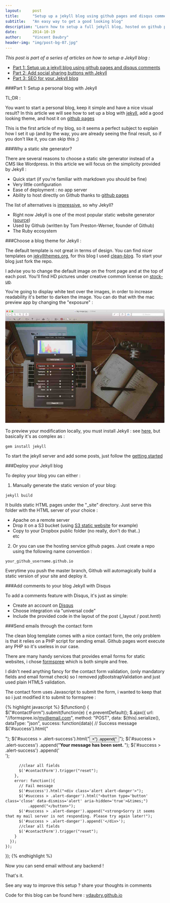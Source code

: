 ```yaml
---
layout:     post
title:      "Setup up a jekyll blog using github pages and disqus comments"
subtitle:   "An easy way to get a good looking blog"
description: "Learn how to setup a full jekyll blog, hosted on github pages, including a custom theme and Disqus comments. We'll also see how to add a contact form and send email without any server !"
date:       2014-10-19
author:     "Vincent Daubry"
header-img: "img/post-bg-07.jpg"
---
```


<i>This post is part of a series of articles on how to setup a Jekyll blog :</i>

* [Part 1: Setup up a jekyll blog using github pages and disqus comments]({{site.url}}/2014/10/19/setup-a-jekyll-blog/)
* [Part 2: Add social sharing buttons with Jekyll]({{site.url}}/2014/10/20/add-social-sharing-buttons-with-jekyll/)
* [Part 3: SEO for your Jekyll blog]({{site.url}}/2014/10/21/SEO-for-your-Jekyll-blog/)

###Part 1: Setup a personal blog with Jekyll

TL;DR :

You want to start a personal blog, keep it simple and have a nice visual result? In this article we will see how to set up a blog with [jekyll](http://jekyllrb.com/), add a good looking theme, and host it on [github pages](https://pages.github.com/)

This is the first article of my blog, so it seems a perfect subject to explain how I set it up (and by the way, you are already seeing the final result, so if you don't like it, you can skip this ;)

###Why a static site generator?

There are several reasons to choose a static site generator instead of a CMS like Wordpress. In this article we will focus on the simplicity provided by Jekyll :

* Quick start (if you're familiar with markdown you should be fine)
* Very little configuration
* Ease of deployment : no app server
* Ability to host directly on Github thanks to [github pages](https://pages.github.com/)

The list of alternatives is [impressive](https://staticsitegenerators.net), so why Jekyll?

* Right now Jekyll is one of the most popular static website generator ([source](https://www.staticgen.com/))
* Used by Github (written by Tom Preston-Werner, founder of Github)
* The Ruby ecosystem


###Choose a blog theme for Jekyll :

The default template is not great in terms of design. You can find nicer templates on [jekyllthemes.org](http://jekyllthemes.org/), for this blog I used [clean-blog](https://github.com/IronSummitMedia/startbootstrap-clean-blog-jekyll). To start your blog just fork the repo.

I advise you to change the default image on the front page and at the top of each post. You'll find HD pictures under creative common license on [stock-up](http://www.sitebuilderreport.com/stock-up).

You're going to display white text over the images, in order to increase readability it's better to darken the image. You can do that with the mac preview app by changing the "exposure" :

<img src="/img/posts/2014-11-19-setup-a-jekyll-blog/exposure.jpg" width="800">


To preview your modification locally, you must install Jekyll : see [here](http://jekyllrb.com/docs/installation/), but basically it's as complex as :

```gem install jekyll```

To start the jekyll server and add some posts, just follow the [getting started](http://jekyllrb.com/docs/usage/)


###Deploy your Jekyll blog

To deploy your blog you can either :

1) Manually generate the static version of your blog:

```jekyll build ```

It builds static HTML pages under the "_site" directory. Just serve this folder with the HTML server of your choice :

* Apache on a remote server
* Drop it on a S3 bucket (using [S3 static website](http://docs.aws.amazon.com/AmazonS3/latest/dev/WebsiteHosting.html) for example)
* Copy to your Dropbox public folder (no really, don't do that..)<br>
etc


2) Or you can use the hosting service github pages. Just create a repo using the following name convention :

```
your_github_username.github.io
```

Everytime you push the master branch, Github will automagically build a static version of your site and deploy it.


###Add comments to your blog Jekyll with Disqus

To add a comments feature with Disqus, it's just as simple:

* Create an account on [Disqus](https://disqus.com)
* Choose integration via "universal code"
* Include the provided code in the layout of the post (_layout / post.hmtl)


###Send emails through the contact form

The clean blog template comes with a nice contact form, the only problem is that it relies on a PHP script for sending email. Github pages wont execute any PHP so it's useless in our case.

There are many handy services that provides email forms for static websites, i chose [formspree](http://formspree.io/) which is both simple and free.

I didn't need anything fancy for the contact form validation, (only mandatory fields and email format check) so I removed jqBootstrapValidation and just used plain HTML5 validation.

The contact form uses Javascript to submit the form, i wanted to keep that so i just modified it to submit to formspree :

{% highlight javascript %}
$(function() {
    $("#contactForm").submit(function(e) {
      e.preventDefault();
      $.ajax({
        url: "//formspree.io/my@email.com", 
        method: "POST",
        data: $(this).serialize(),
        dataType: "json",
        success: function(data){
          // Success message
          $('#success').html("<div class='alert alert-success'>");
          $('#success > .alert-success').html("<button type='button' class='close' data-dismiss='alert' aria-hidden='true'>&times;")
              .append("</button>");
          $('#success > .alert-success')
              .append("<strong>Your message has been sent. </strong>");
          $('#success > .alert-success')
              .append('</div>');

          //clear all fields
          $('#contactForm').trigger("reset");
        },
        error: function(){
          // Fail message
          $('#success').html("<div class='alert alert-danger'>");
          $('#success > .alert-danger').html("<button type='button' class='close' data-dismiss='alert' aria-hidden='true'>&times;")
              .append("</button>");
          $('#success > .alert-danger').append("<strong>Sorry it seems that my mail server is not responding. Please try again later!");
          $('#success > .alert-danger').append('</div>');
          //clear all fields
          $('#contactForm').trigger("reset");
        }
      });
    });
});
{% endhighlight %}


Now you can send email without any backend !


That's it.

See any way to improve this setup ? share your thoughts in comments

Code for this blog can be found here : [vdaubry.github.io](https://github.com/vdaubry/vdaubry.github.io)